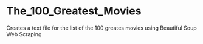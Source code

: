 # The_100_Greatest_Movies
Creates a text file for the list of the 100 greates movies using Beautiful Soup Web Scraping
